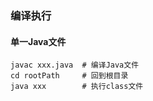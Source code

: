 ### 编译执行
#### 单一Java文件
```shell
javac xxx.java  # 编译Java文件
cd rootPath     # 回到根目录
java xxx        # 执行class文件
```
